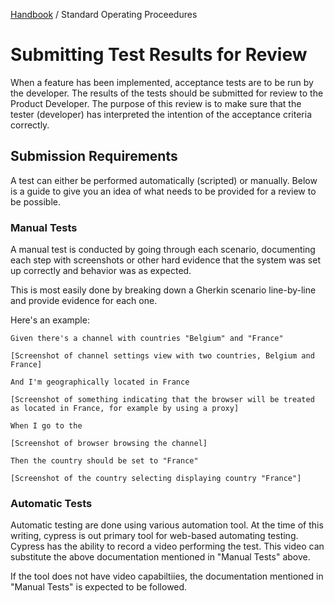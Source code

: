 [Handbook](../../README.md) / Standard Operating Proceedures

# Submitting Test Results for Review

When a feature has been implemented, acceptance tests are to be run by the developer. The results of the tests should be submitted for review to the Product Developer. The purpose of this review is to make sure that the tester (developer) has interpreted the intention of the acceptance criteria correctly.

## Submission Requirements

A test can either be performed automatically (scripted) or manually. Below is a guide to give you an idea of what needs to be provided for a review to be possible.

### Manual Tests

A manual test is conducted by going through each scenario, documenting each step with screenshots or other hard evidence that the system was set up correctly and behavior was as expected.

This is most easily done by breaking down a Gherkin scenario line-by-line and provide evidence for each one.

Here's an example:

```
Given there's a channel with countries "Belgium" and "France"

[Screenshot of channel settings view with two countries, Belgium and France]

And I'm geographically located in France

[Screenshot of something indicating that the browser will be treated as located in France, for example by using a proxy]

When I go to the 

[Screenshot of browser browsing the channel]

Then the country should be set to "France"

[Screenshot of the country selecting displaying country "France"]
```

### Automatic Tests

Automatic testing are done using various automation tool. At the time of this writing, cypress is out primary tool for web-based automating testing. Cypress has the ability to record a video performing the test. This video can substitute the above documentation mentioned in "Manual Tests" above.

If the tool does not have video capabiltiies, the documentation mentioned in "Manual Tests" is expected to be followed.